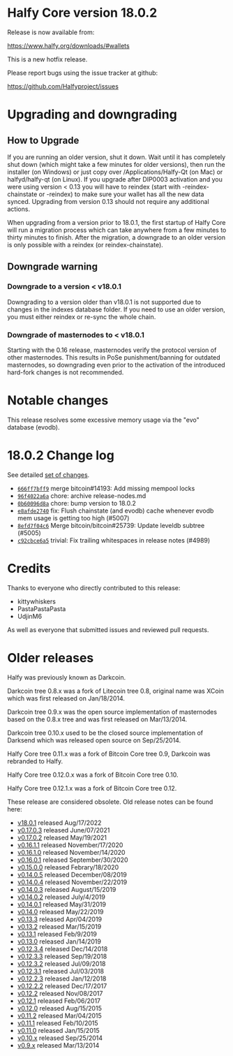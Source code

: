 Halfy Core version 18.0.2
========================

Release is now available from:

  <https://www.halfy.org/downloads/#wallets>

This is a new hotfix release.

Please report bugs using the issue tracker at github:

  <https://github.com/Halfyproject/issues>


Upgrading and downgrading
=========================

How to Upgrade
--------------

If you are running an older version, shut it down. Wait until it has completely
shut down (which might take a few minutes for older versions), then run the
installer (on Windows) or just copy over /Applications/Halfy-Qt (on Mac) or
halfyd/halfy-qt (on Linux). If you upgrade after DIP0003 activation and you were
using version < 0.13 you will have to reindex (start with -reindex-chainstate
or -reindex) to make sure your wallet has all the new data synced. Upgrading
from version 0.13 should not require any additional actions.

When upgrading from a version prior to 18.0.1, the
first startup of Halfy Core will run a migration process which can take anywhere
from a few minutes to thirty minutes to finish. After the migration, a
downgrade to an older version is only possible with a reindex
(or reindex-chainstate).

Downgrade warning
-----------------

### Downgrade to a version < v18.0.1

Downgrading to a version older than v18.0.1 is not supported due to changes in
the indexes database folder. If you need to use an older version, you must
either reindex or re-sync the whole chain.

### Downgrade of masternodes to < v18.0.1

Starting with the 0.16 release, masternodes verify the protocol version of other
masternodes. This results in PoSe punishment/banning for outdated masternodes,
so downgrading even prior to the activation of the introduced hard-fork changes
is not recommended.

Notable changes
===============

This release resolves some excessive memory usage via the "evo" database (evodb).

18.0.2 Change log
===================

See detailed [set of changes](https://github.com/Halfyproject/compare/v18.0.1...halfypay:v18.0.2`).

- [`666ff7bff9`](https://github.com/Halfyproject/commit/666ff7bff9) merge bitcoin#14193: Add missing mempool locks
- [`96f4022a6a`](https://github.com/Halfyproject/commit/96f4022a6a) chore: archive release-nodes.md
- [`0b60096d8a`](https://github.com/Halfyproject/commit/0b60096d8a) chore: bump version to 18.0.2
- [`e8afde2740`](https://github.com/Halfyproject/commit/e8afde2740) fix: Flush chainstate (and evodb) cache whenever evodb mem usage is getting too high (#5007)
- [`8efd7f04c6`](https://github.com/Halfyproject/commit/8efd7f04c6) Merge bitcoin/bitcoin#25739: Update leveldb subtree (#5005)
- [`c92cbce6a5`](https://github.com/Halfyproject/commit/c92cbce6a5) trivial: Fix trailing whitespaces in release notes (#4989)

Credits
=======

Thanks to everyone who directly contributed to this release:

- kittywhiskers
- PastaPastaPasta
- UdjinM6

As well as everyone that submitted issues and reviewed pull requests.

Older releases
==============

Halfy was previously known as Darkcoin.

Darkcoin tree 0.8.x was a fork of Litecoin tree 0.8, original name was XCoin
which was first released on Jan/18/2014.

Darkcoin tree 0.9.x was the open source implementation of masternodes based on
the 0.8.x tree and was first released on Mar/13/2014.

Darkcoin tree 0.10.x used to be the closed source implementation of Darksend
which was released open source on Sep/25/2014.

Halfy Core tree 0.11.x was a fork of Bitcoin Core tree 0.9,
Darkcoin was rebranded to Halfy.

Halfy Core tree 0.12.0.x was a fork of Bitcoin Core tree 0.10.

Halfy Core tree 0.12.1.x was a fork of Bitcoin Core tree 0.12.

These release are considered obsolete. Old release notes can be found here:

- [v18.0.1](https://github.com/Halfyproject/blob/master/doc/release-notes/halfy/release-notes-18.0.1.md) released Aug/17/2022
- [v0.17.0.3](https://github.com/Halfyproject/blob/master/doc/release-notes/halfy/release-notes-0.17.0.3.md) released June/07/2021
- [v0.17.0.2](https://github.com/Halfyproject/blob/master/doc/release-notes/halfy/release-notes-0.17.0.2.md) released May/19/2021
- [v0.16.1.1](https://github.com/Halfyproject/blob/master/doc/release-notes/halfy/release-notes-0.16.1.1.md) released November/17/2020
- [v0.16.1.0](https://github.com/Halfyproject/blob/master/doc/release-notes/halfy/release-notes-0.16.1.0.md) released November/14/2020
- [v0.16.0.1](https://github.com/Halfyproject/blob/master/doc/release-notes/halfy/release-notes-0.16.0.1.md) released September/30/2020
- [v0.15.0.0](https://github.com/Halfyproject/blob/master/doc/release-notes/halfy/release-notes-0.15.0.0.md) released Febrary/18/2020
- [v0.14.0.5](https://github.com/Halfyproject/blob/master/doc/release-notes/halfy/release-notes-0.14.0.5.md) released December/08/2019
- [v0.14.0.4](https://github.com/Halfyproject/blob/master/doc/release-notes/halfy/release-notes-0.14.0.4.md) released November/22/2019
- [v0.14.0.3](https://github.com/Halfyproject/blob/master/doc/release-notes/halfy/release-notes-0.14.0.3.md) released August/15/2019
- [v0.14.0.2](https://github.com/Halfyproject/blob/master/doc/release-notes/halfy/release-notes-0.14.0.2.md) released July/4/2019
- [v0.14.0.1](https://github.com/Halfyproject/blob/master/doc/release-notes/halfy/release-notes-0.14.0.1.md) released May/31/2019
- [v0.14.0](https://github.com/Halfyproject/blob/master/doc/release-notes/halfy/release-notes-0.14.0.md) released May/22/2019
- [v0.13.3](https://github.com/Halfyproject/blob/master/doc/release-notes/halfy/release-notes-0.13.3.md) released Apr/04/2019
- [v0.13.2](https://github.com/Halfyproject/blob/master/doc/release-notes/halfy/release-notes-0.13.2.md) released Mar/15/2019
- [v0.13.1](https://github.com/Halfyproject/blob/master/doc/release-notes/halfy/release-notes-0.13.1.md) released Feb/9/2019
- [v0.13.0](https://github.com/Halfyproject/blob/master/doc/release-notes/halfy/release-notes-0.13.0.md) released Jan/14/2019
- [v0.12.3.4](https://github.com/Halfyproject/blob/master/doc/release-notes/halfy/release-notes-0.12.3.4.md) released Dec/14/2018
- [v0.12.3.3](https://github.com/Halfyproject/blob/master/doc/release-notes/halfy/release-notes-0.12.3.3.md) released Sep/19/2018
- [v0.12.3.2](https://github.com/Halfyproject/blob/master/doc/release-notes/halfy/release-notes-0.12.3.2.md) released Jul/09/2018
- [v0.12.3.1](https://github.com/Halfyproject/blob/master/doc/release-notes/halfy/release-notes-0.12.3.1.md) released Jul/03/2018
- [v0.12.2.3](https://github.com/Halfyproject/blob/master/doc/release-notes/halfy/release-notes-0.12.2.3.md) released Jan/12/2018
- [v0.12.2.2](https://github.com/Halfyproject/blob/master/doc/release-notes/halfy/release-notes-0.12.2.2.md) released Dec/17/2017
- [v0.12.2](https://github.com/Halfyproject/blob/master/doc/release-notes/halfy/release-notes-0.12.2.md) released Nov/08/2017
- [v0.12.1](https://github.com/Halfyproject/blob/master/doc/release-notes/halfy/release-notes-0.12.1.md) released Feb/06/2017
- [v0.12.0](https://github.com/Halfyproject/blob/master/doc/release-notes/halfy/release-notes-0.12.0.md) released Aug/15/2015
- [v0.11.2](https://github.com/Halfyproject/blob/master/doc/release-notes/halfy/release-notes-0.11.2.md) released Mar/04/2015
- [v0.11.1](https://github.com/Halfyproject/blob/master/doc/release-notes/halfy/release-notes-0.11.1.md) released Feb/10/2015
- [v0.11.0](https://github.com/Halfyproject/blob/master/doc/release-notes/halfy/release-notes-0.11.0.md) released Jan/15/2015
- [v0.10.x](https://github.com/Halfyproject/blob/master/doc/release-notes/halfy/release-notes-0.10.0.md) released Sep/25/2014
- [v0.9.x](https://github.com/Halfyproject/blob/master/doc/release-notes/halfy/release-notes-0.9.0.md) released Mar/13/2014

